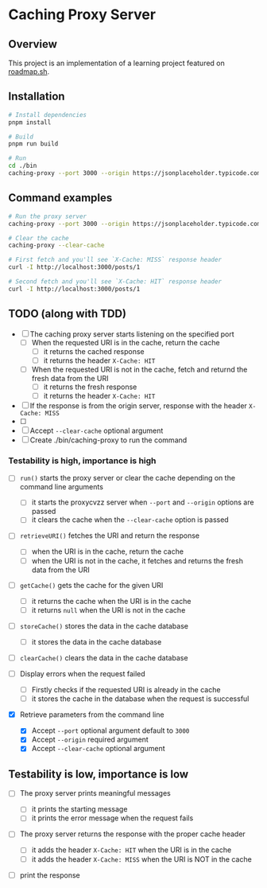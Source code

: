 # Caching Proxy Server

## Overview

This project is an implementation of a learning project featured on [roadmap.sh](https://roadmap.sh/projects/caching-server).

## Installation

```bash
# Install dependencies
pnpm install

# Build
pnpm run build

# Run
cd ./bin
caching-proxy --port 3000 --origin https://jsonplaceholder.typicode.com
```

## Command examples

```bash
# Run the proxy server
caching-proxy --port 3000 --origin https://jsonplaceholder.typicode.com

# Clear the cache
caching-proxy --clear-cache

# First fetch and you'll see `X-Cache: MISS` response header
curl -I http://localhost:3000/posts/1

# Second fetch and you'll see `X-Cache: HIT` response header
curl -I http://localhost:3000/posts/1
```

## TODO (along with TDD)

- [ ] The caching proxy server starts listening on the specified port
  - [ ] When the requested URI is in the cache, return the cache
    - [ ] it returns the cached response
    - [ ] it returns the header `X-Cache: HIT`
  - [ ] When the requested URI is not in the cache, fetch and returnd the fresh data from the URI
    - [ ] it returns the fresh response
    - [ ] it returns the header `X-Cache: HIT`
- [ ] If the response is from the origin server, response with the header `X-Cache: MISS`
- [ ]
- [ ] Accept `--clear-cache` optional argument
- [ ] Create ./bin/caching-proxy to run the command

### Testability is high, importance is high

- [ ] `run()` starts the proxy server or clear the cache depending on the command line arguments
  - [ ] it starts the proxycvzz server when `--port` and `--origin` options are passed
  - [ ] it clears the cache when the `--clear-cache` option is passed
- [ ] `retrieveURI()` fetches the URI and return the response

  - [ ] when the URI is in the cache, return the cache
  - [ ] when the URI is not in the cache, it fetches and returns the fresh data from the URI

- [ ] `getCache()` gets the cache for the given URI
  - [ ] it returns the cache when the URI is in the cache
  - [ ] it returns `null` when the URI is not in the cache
- [ ] `storeCache()` stores the data in the cache database

  - [ ] it stores the data in the cache database

- [ ] `clearCache()` clears the data in the cache database

- [ ] Display errors when the request failed

  - [ ] Firstly checks if the requested URI is already in the cache
  - [ ] it stores the cache in the database when the request is successful

- [x] Retrieve parameters from the command line
  - [x] Accept `--port` optional argument default to `3000`
  - [x] Accept `--origin` required argument
  - [x] Accept `--clear-cache` optional argument

## Testability is low, importance is low

- [ ] The proxy server prints meaningful messages
  - [ ] it prints the starting message
  - [ ] it prints the error message when the request fails
- [ ] The proxy server returns the response with the proper cache header

  - [ ] it adds the header `X-Cache: HIT` when the URI is in the cache
  - [ ] it adds the header `X-Cache: MISS` when the URI is NOT in the cache

- [ ] print the response

